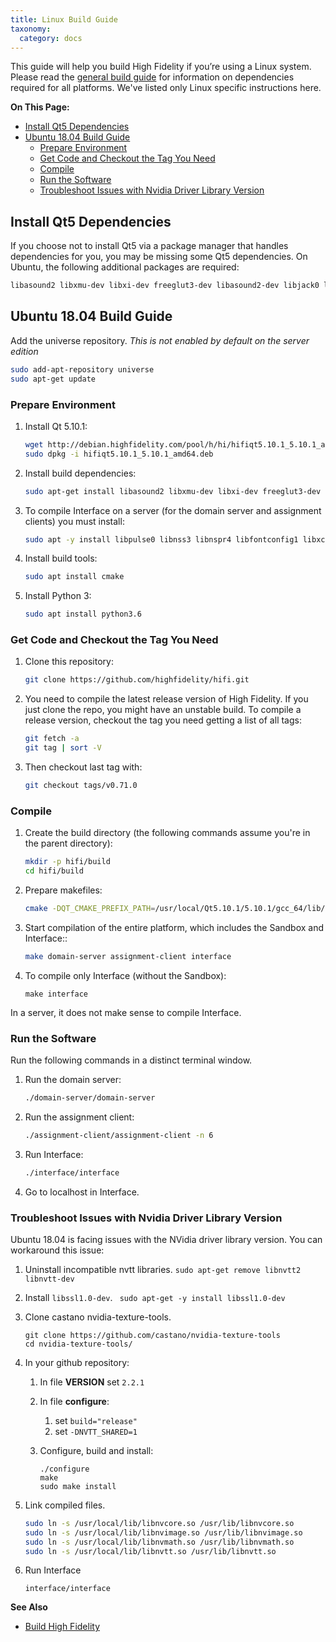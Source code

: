 ```yaml
---
title: Linux Build Guide
taxonomy:
  category: docs
---
```


This guide will help you build High Fidelity if you’re using a Linux system. Please read the [general build guide](../) for information on dependencies required for all platforms. We've listed only Linux specific instructions here.

**On This Page:**

+ [Install Qt5 Dependencies](#install-qt5-dependencies)
+ [Ubuntu 18.04  Build Guide](#ubuntu-1804-build-guide)
	+ [Prepare Environment](#prepare-environment)
	+ [Get Code and Checkout the Tag You Need](#get-code-and-checkout-the-tag-you-need)
	+ [Compile](#compile)
	+ [Run the Software](#run-the-software)
	+ [Troubleshoot Issues with Nvidia Driver Library Version](#troubleshoot-issues-with-nvidia-driver-library-version)


## Install Qt5 Dependencies

If you choose not to install Qt5 via a package manager that handles dependencies for you, you may be missing some Qt5 dependencies. On Ubuntu, the following additional packages are required:

```bash
libasound2 libxmu-dev libxi-dev freeglut3-dev libasound2-dev libjack0 libjack-dev libxrandr-dev libudev-dev libssl-dev
```

## Ubuntu 18.04 Build Guide


Add the universe repository. *This is not enabled by default on the server edition*
```bash
sudo add-apt-repository universe
sudo apt-get update
```

### Prepare Environment
1. Install Qt 5.10.1:
	```bash
	wget http://debian.highfidelity.com/pool/h/hi/hifiqt5.10.1_5.10.1_amd64.deb
	sudo dpkg -i hifiqt5.10.1_5.10.1_amd64.deb
	```
2. Install build dependencies:
	```bash
	sudo apt-get install libasound2 libxmu-dev libxi-dev freeglut3-dev libasound2-dev libjack0 libjack-dev libxrandr-dev libudev-dev libssl-dev zlib1g-dev
	```
3. To compile Interface on a server (for the domain server and assignment clients) you must install:
	```bash
	sudo apt -y install libpulse0 libnss3 libnspr4 libfontconfig1 libxcursor1 libxcomposite1 libxtst6 libxslt1.1
	```
4. Install build tools:
	```bash
	sudo apt install cmake
	```
5. Install Python 3:
	```bash
	sudo apt install python3.6
	```
### Get Code and Checkout the Tag You Need

1. Clone this repository:
	```bash
	git clone https://github.com/highfidelity/hifi.git
	```
2. You need to compile the latest release version of High Fidelity. If you just clone the repo, you might have an unstable build. To compile a release version, checkout the tag you need getting a list of all tags:
	```bash
	git fetch -a
	git tag | sort -V
	```
3. Then checkout last tag with:
	```bash
	git checkout tags/v0.71.0
	```
### Compile

1. Create the build directory (the following commands assume you're in the parent directory):
	```bash
	mkdir -p hifi/build
	cd hifi/build
	```
2. Prepare makefiles:
	```bash
	cmake -DQT_CMAKE_PREFIX_PATH=/usr/local/Qt5.10.1/5.10.1/gcc_64/lib/cmake..
	```

3. Start compilation of the entire platform, which includes the Sandbox and Interface::
	```bash
	make domain-server assignment-client interface
	```
4. To compile only Interface (without the Sandbox):
	```
	make interface
	```
In a server, it does not make sense to compile Interface.

### Run the Software

Run the following commands in a distinct terminal window.
1. Run the domain server:
	```bash
	./domain-server/domain-server
	```
2. Run the assignment client:
	```bash
	./assignment-client/assignment-client -n 6
	```
3. Run Interface:
	```bash
	./interface/interface
	```
4. Go to localhost in Interface.

### Troubleshoot Issues with Nvidia Driver Library Version

Ubuntu 18.04 is facing issues with the NVidia driver library version. You can workaround this issue:

1. Uninstall incompatible nvtt libraries.
	```sudo apt-get remove libnvtt2 libnvtt-dev```
2. Install `libssl1.0-dev`.
	``` sudo apt-get -y install libssl1.0-dev```
3. Clone castano nvidia-texture-tools.
	```
	git clone https://github.com/castano/nvidia-texture-tools
	cd nvidia-texture-tools/
	```
4. In your github repository:
   1. In file **VERSION** set `2.2.1`
   2. In file **configure**:
   		1. set `build="release"`
   		2. set `-DNVTT_SHARED=1`

   3. Configure, build and install:

	  ```
	  ./configure
	  make
	  sudo make install
	  ```
5. Link compiled files.
	```bash
	sudo ln -s /usr/local/lib/libnvcore.so /usr/lib/libnvcore.so
	sudo ln -s /usr/local/lib/libnvimage.so /usr/lib/libnvimage.so
	sudo ln -s /usr/local/lib/libnvmath.so /usr/lib/libnvmath.so
	sudo ln -s /usr/local/lib/libnvtt.so /usr/lib/libnvtt.so
	```

6. Run Interface

   `interface/interface`

**See Also**

+ [Build High Fidelity](../)
